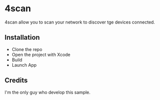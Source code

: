 # 4scan

4scan allow you to scan your network to discover tge devices connected.

## Installation

* Clone the repo
* Open the project with Xcode
* Build
* Launch App

## Credits

I'm the only guy who develop this sample.